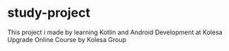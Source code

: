 # study-project

This project i made by learning Kotlin and Android Development at Kolesa Upgrade Online Course by Kolesa Group
